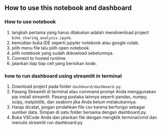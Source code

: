 ## How to use this notebook and dashboard
### How to use notebook
1. langkah pertama yang harus dilakukan adalah mendownload project `bike_sharing_analysis.ipynb`.
2. kemudian buka IDE seperti jupyter notebook atau google colab.
3. pilih menu file lalu pilih open notebook.
4. pilih notebook yang sudah didowload sebelumnya.
5. Connect to hosted runtime.
6. jalankan tiap tiap cell yang berisikan kode.

### how to run dashboard using streamlit in terminal
1. Download project pada folder `dashboard/dashboard.py`.
2. Pasang Streamlit di terminal atau command prompt Anda menggunakan pip install streamlit. Pasang pustaka lainnya seperti pandas, numpy, scipy, matplotlib, dan seaborn jika Anda belum melakukannya.
3. Harap dicatat, jangan pindahkan file csv karena berfungsi sebagai sumber data. Simpan di satu folder bersama dengan dashboard.py.
4. Buka VSCode Anda dan jalankan file dengan mengklik terminal/cmd dan menulis streamlit run dashboard.py
